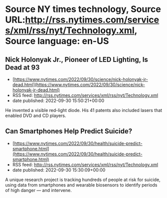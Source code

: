 # Source NY times technology, Source URL:http://rss.nytimes.com/services/xml/rss/nyt/Technology.xml, Source language: en-US

## Nick Holonyak Jr., Pioneer of LED Lighting, Is Dead at 93
 - [https://www.nytimes.com/2022/09/30/science/nick-holonyak-jr-dead.html](https://www.nytimes.com/2022/09/30/science/nick-holonyak-jr-dead.html)
 - RSS feed: http://rss.nytimes.com/services/xml/rss/nyt/Technology.xml
 - date published: 2022-09-30 15:50:21+00:00

He invented a visible red-light diode. His 41 patents also included lasers that enabled DVD and CD players.

## Can Smartphones Help Predict Suicide?
 - [https://www.nytimes.com/2022/09/30/health/suicide-predict-smartphone.html](https://www.nytimes.com/2022/09/30/health/suicide-predict-smartphone.html)
 - RSS feed: http://rss.nytimes.com/services/xml/rss/nyt/Technology.xml
 - date published: 2022-09-30 15:30:09+00:00

A unique research project is tracking hundreds of people at risk for suicide, using data from smartphones and wearable biosensors to identify periods of high danger — and intervene.
